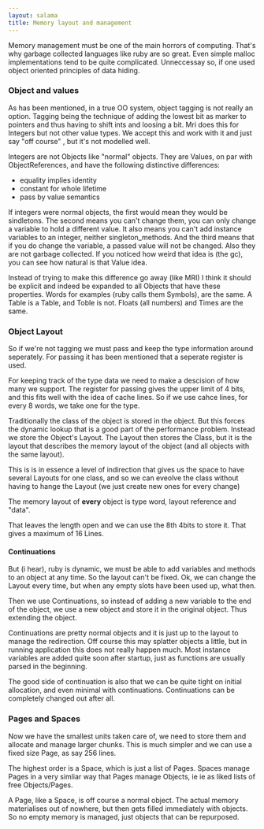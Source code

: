 ```yaml
---
layout: salama
title: Memory layout and management
---
```


Memory management must be one of the main horrors of computing. That's why garbage collected languages like ruby are so great. Even simple malloc implementations tend to be quite complicated. Unneccessay so, if one used object oriented principles of data hiding.

### Object and values

As has been mentioned, in a true OO system, object tagging is not really an option. Tagging being the technique of adding the lowest bit as marker to pointers and thus having to shift ints and loosing a bit. Mri does this for Integers but not other value types. We accept this and work with it and just say "off course" , but it's not modelled well.

Integers are not Objects like "normal" objects. They are Values, on par with ObjectReferences, and have the following distinctive differences:

- equality implies identity
- constant for whole lifetime
- pass by value semantics

If integers were normal objects, the first would mean they would be sindletons. The second means you can't change them, you can only change a variable to hold a different value. It also means you can't add instance variables to an integer, neither singleton_methods. And the third means that if you do change the variable, a passed value will not be changed. Also they are not garbage collected. If you noticed how weird that idea is (the gc), you can see how natural is that Value idea.

Instead of trying to make this difference go away (like MRI) I think it should be explicit and indeed be expanded to all Objects that have these properties. Words for examples (ruby calls them Symbols), are the same. A Table is a Table, and Toble is not. Floats (all numbers) and Times are the same.

### Object Layout

So if we're not tagging we must pass and keep the type information around seperately. For passing it has been mentioned that a seperate register is used.

For keeping track of the type data we need to make a descision of how many we support. The register for passing gives the upper limit of 4 bits, and this fits well with the idea of cache lines. So if we use cahce lines, for every 8 words, we take one for the type.

Traditionally the class of the object is stored in the object. But this forces the dynamic lookup that is a good part of the performance problem. Instead we store the Object's Layout. The Layout then stores the Class, but it is the layout that describes the memory layout of the object (and all objects with the same layout).

This is is in essence a level of indirection that gives us the space to have several Layouts for one class, and so we can eveolve the class without having to hange the Layout (we just create new ones for every change)

The memory layout of **every** object is type word, layout reference and "data".

That leaves the length open and we can use the 8th 4bits to store it. That gives a maximum of 16 Lines.

#### Continuations

But (i hear), ruby is dynamic, we must be able to add variables and methods to an object at any time. So the layout can't 
be fixed. Ok, we can change the Layout every time, but when any empty slots have been used up, what then. 

Then we use Continuations, so instead of adding a new variable to the end of the object, we use a new object and store it
in the original object. Thus extending the object.

Continuations are pretty normal objects and it is just up to the layout to manage the redirection.
Off course this may splatter objects a little, but in running application this does not really happen much. Most instance variables are added quite soon after startup, just as functions are usually parsed in the beginning.

The good side of continuation is also that we can be quite tight on initial allocation, and even minimal with continuations. Continuations can be completely changed out after all. 

### Pages and Spaces

Now we have the smallest units taken care of, we need to store them and allocate and manage larger chunks. This is much 
simpler and we can use a fixed size Page, as say 256 lines.

The highest order is a Space, which is just a list of Pages. Spaces manage Pages in a very simliar way that Pages manage Objects, ie ie as liked lists of free Objects/Pages. 

A Page, like a Space, is off course a normal object. The actual memory materialises out of nowhere, but then gets 
filled immediately with objects. So no empty memory is managed, just objects that can be repurposed.
